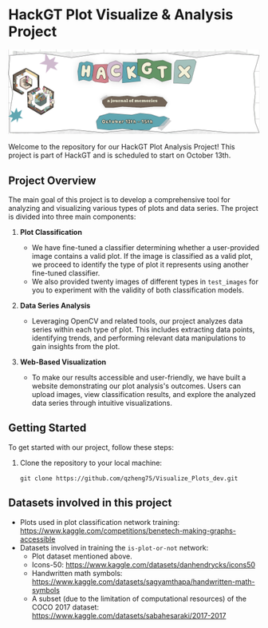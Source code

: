 # HackGT Plot Visualize & Analysis Project

![HackGT Logo](hack_gt_logo.png)

Welcome to the repository for our HackGT Plot Analysis Project! This project is part of HackGT and is scheduled to start on October 13th.

## Project Overview

The main goal of this project is to develop a comprehensive tool for analyzing and visualizing various types of plots and data series. The project is divided into three main components:

1. **Plot Classification**
   - We have fine-tuned a classifier determining whether a user-provided image contains a valid plot. If the image is classified as a valid plot, we proceed to identify the type of plot it represents using another fine-tuned classifier.
   - We also provided twenty images of different types in `test_images` for you to experiment with the validity of both classification models.

2. **Data Series Analysis**
   - Leveraging OpenCV and related tools, our project analyzes data series within each type of plot. This includes extracting data points, identifying trends, and performing relevant data manipulations to gain insights from the plot.

3. **Web-Based Visualization**
   - To make our results accessible and user-friendly, we have built a website demonstrating our plot analysis's outcomes. Users can upload images, view classification results, and explore the analyzed data series through intuitive visualizations.

## Getting Started

To get started with our project, follow these steps:

1. Clone the repository to your local machine:
   ```shell
   git clone https://github.com/qzheng75/Visualize_Plots_dev.git

## Datasets involved in this project
   - Plots used in plot classification network training: https://www.kaggle.com/competitions/benetech-making-graphs-accessible
   - Datasets involved in training the `is-plot-or-not` network:
      - Plot dataset mentioned above. 
      - Icons-50: https://www.kaggle.com/datasets/danhendrycks/icons50
      - Handwritten math symbols: https://www.kaggle.com/datasets/sagyamthapa/handwritten-math-symbols
      - A subset (due to the limitation of computational resources) of the COCO 2017 dataset: https://www.kaggle.com/datasets/sabahesaraki/2017-2017
